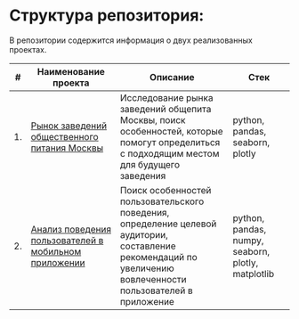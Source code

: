 # Структура репозитория:

В репозитории содержится информация о двух реализованных проектах.

| #    | Наименование проекта                | Описание                                                     | Стек                                                         |
| ---- | ------------------------------------------------------------ | ------------------------------------------------------------ | ------------------------------------------------------------ |
| 1.   | [Рынок заведений общественного питания Москвы](https://github.com/ZuykovaVictoria/yandex_practicum/tree/master/Заведения_общественного_питания_Москвы) | Исследование рынка заведений общепита <br/>Москвы, поиск особенностей, которые <br/>помогут определиться с подходящим местом для будущего заведения | python, pandas, seaborn, plotly       |
| 2.   | [Анализ поведения пользователей в мобильном приложении](https://github.com/ZuykovaVictoria/yandex_practicum/tree/master/Мобильное%20приложение) | Поиск особенностей пользовательского <br/>поведения, определение целевой аудитории,<br/> составление рекомендаций по увеличению вовлеченности пользователей в приложение | python, pandas, numpy, seaborn, plotly, matplotlib |
